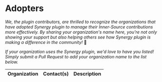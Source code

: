 # Adopters

_We, the plugin contributors, are thrilled to recognize the organizations that have adopted Synergy plugin
to manage their Inner-Source contributions more effectively. By sharing your organization's name here, you're
not only showing your support but also helping others see how Synergy plugin is making a difference in
the community!_ 🙌

_If your organization uses the Synergy plugin, we'd love to have you listed!
Simply submit a Pull Request to add your organization name to the list below._

| Organization | Contact(s) | Description |
| ------------ | ---------- | ----------- |
